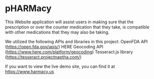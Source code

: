 # pHARMacy

This Website application will assist users in making sure that the prescription or over the counter medication that they take, is compatible with other medications that they may also be taking.


We utilized the following APIs and libraries in this project:
OpenFDA API (https://open.fda.gov/apis/)
HERE Geocoding API (https://www.here.com/platform/geocoding)
Tesseract.js library (https://tesseract.projectnaptha.com/)


If you want to view the live demo site, you can find it at https://www.harmacy.us
